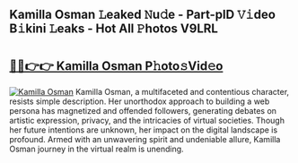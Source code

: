 ## Kamilla Osman 𝙻eaked 𝙽u𝚍e - Part-plD 𝚅𝚒deo B𝚒kini 𝙻eaks - Hot All 𝙿hotos V9LRL

# <h2><a href="http://ld1hnhp.urlbe.top/?page=Kamilla+Osman">🔗🔗👉👉 Kamilla Osman P𝚑oto𝚜Vid𝚎o</a></h2>

[![Kamilla Osman](https://i.imgur.com/eBuTRDB.gif)](http://ld1hnhp.urlbe.top/?page=Kamilla+Osman)
Kamilla Osman, a multifaceted and contentious character, resists simple description. Her unorthodox approach to building a web persona has magnetized and offended followers, generating debates on artistic expression, privacy, and the intricacies of virtual societies. Though her future intentions are unknown, her impact on the digital landscape is profound. Armed with an unwavering spirit and undeniable allure, Kamilla Osman journey in the virtual realm is unending.
